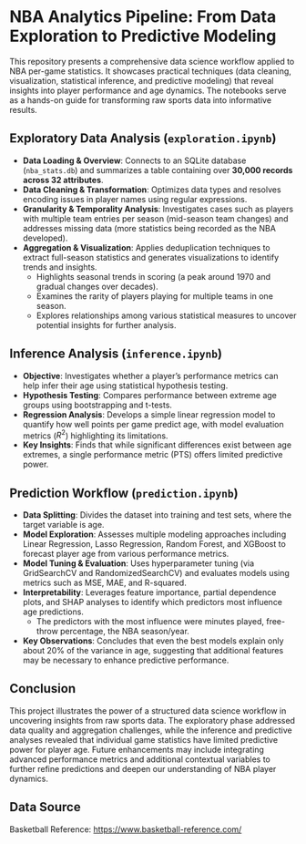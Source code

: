 # NBA Analytics Pipeline: From Data Exploration to Predictive Modeling

This repository presents a comprehensive data science workflow applied to NBA per-game statistics.
It showcases practical techniques (data cleaning, visualization, statistical inference,
and predictive modeling) that reveal insights into player performance and age dynamics.
The notebooks serve as a hands-on guide for transforming raw sports data into informative results.

## Exploratory Data Analysis (`exploration.ipynb`)
* **Data Loading & Overview**: Connects to an SQLite database (`nba_stats.db`) and summarizes a table containing over **30,000 records across 32 attributes**.
* **Data Cleaning & Transformation**: Optimizes data types and resolves encoding issues in player names using regular expressions.
* **Granularity & Temporality Analysis**: Investigates cases such as players with multiple team entries per season (mid-season team changes) and addresses missing data (more statistics being recorded as the NBA developed).
* **Aggregation & Visualization**: Applies deduplication techniques to extract full-season statistics and generates visualizations to identify trends and insights.
    * Highlights seasonal trends in scoring (a peak around 1970 and gradual changes over decades).
    * Examines the rarity of players playing for multiple teams in one season.
    * Explores relationships among various statistical measures to uncover potential insights for further analysis.

## Inference Analysis (`inference.ipynb`)
* **Objective**: Investigates whether a player’s performance metrics can help infer their age using statistical hypothesis testing.
* **Hypothesis Testing**: Compares performance between extreme age groups using bootstrapping and t-tests.
* **Regression Analysis**: Develops a simple linear regression model to quantify how well points per game predict age, with model evaluation metrics ($R^2$) highlighting its limitations.
* **Key Insights**: Finds that while significant differences exist between age extremes, a single performance metric (PTS) offers limited predictive power.

## Prediction Workflow (`prediction.ipynb`)
* **Data Splitting**: Divides the dataset into training and test sets, where the target variable is age.
* **Model Exploration**: Assesses multiple modeling approaches including Linear Regression, Lasso Regression, Random Forest, and XGBoost to forecast player age from various performance metrics.
* **Model Tuning & Evaluation**: Uses hyperparameter tuning (via GridSearchCV and RandomizedSearchCV) and evaluates models using metrics such as MSE, MAE, and R-squared.
* **Interpretability**: Leverages feature importance, partial dependence plots, and SHAP analyses to identify which predictors most influence age predictions.
    * The predictors with the most influence were minutes played, free-throw percentage, the NBA season/year.
* **Key Observations**: Concludes that even the best models explain only about 20% of the variance in age, suggesting that additional features may be necessary to enhance predictive performance.

## Conclusion

This project illustrates the power of a structured data science workflow in uncovering insights from raw sports data.
The exploratory phase addressed data quality and aggregation challenges,
while the inference and predictive analyses revealed that individual game statistics have limited predictive power for player age.
Future enhancements may include integrating advanced performance metrics and additional contextual variables to further refine predictions and deepen our understanding of NBA player dynamics.

## Data Source

Basketball Reference: https://www.basketball-reference.com/
